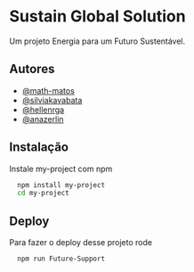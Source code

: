 
# Sustain Global Solution

Um projeto Energia para um Futuro Sustentável.


## Autores

- [@math-matos](https://www.github.com/math-matos)
- [@silviakavabata](https://www.github.com/silviakavabata)
- [@hellenrga](https://www.github.com/hellenrga)
- [@anazerlin](https://www.github.com/anazerlin)


## Instalação

Instale my-project com npm

```bash
  npm install my-project
  cd my-project
```
    
## Deploy

Para fazer o deploy desse projeto rode

```bash
  npm run Future-Support
```

